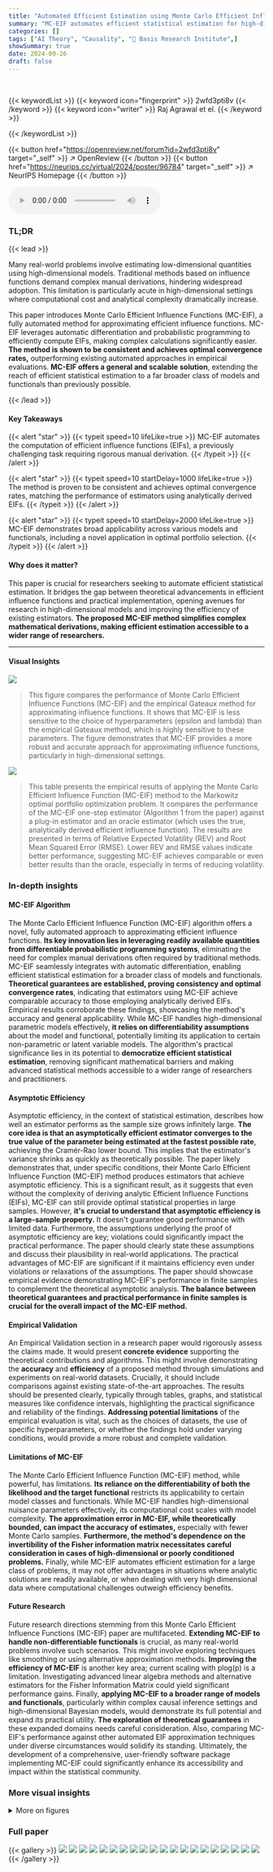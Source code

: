 ```yaml
---
title: "Automated Efficient Estimation using Monte Carlo Efficient Influence Functions"
summary: "MC-EIF automates efficient statistical estimation for high-dimensional models, integrating seamlessly with existing differentiable probabilistic programming systems and achieving optimal convergence r..."
categories: []
tags: ["AI Theory", "Causality", "🏢 Basis Research Institute",]
showSummary: true
date: 2024-09-26
draft: false
---
```


<br>

{{< keywordList >}}
{{< keyword icon="fingerprint" >}} 2wfd3pti8v {{< /keyword >}}
{{< keyword icon="writer" >}} Raj Agrawal et el. {{< /keyword >}}
 
{{< /keywordList >}}

{{< button href="https://openreview.net/forum?id=2wfd3pti8v" target="_self" >}}
↗ OpenReview
{{< /button >}}
{{< button href="https://neurips.cc/virtual/2024/poster/96784" target="_self" >}}
↗ NeurIPS Homepage
{{< /button >}}


<audio controls>
    <source src="https://ai-paper-reviewer.com/2wfd3pti8v/podcast.wav" type="audio/wav">
    Your browser does not support the audio element.
</audio>


### TL;DR


{{< lead >}}

Many real-world problems involve estimating low-dimensional quantities using high-dimensional models.  Traditional methods based on influence functions demand complex manual derivations, hindering widespread adoption.  This limitation is particularly acute in high-dimensional settings where computational cost and analytical complexity dramatically increase. 

This paper introduces Monte Carlo Efficient Influence Functions (MC-EIF), a fully automated method for approximating efficient influence functions. MC-EIF leverages automatic differentiation and probabilistic programming to efficiently compute EIFs, making complex calculations significantly easier.  **The method is shown to be consistent and achieves optimal convergence rates,** outperforming existing automated approaches in empirical evaluations. **MC-EIF offers a general and scalable solution**, extending the reach of efficient statistical estimation to a far broader class of models and functionals than previously possible.

{{< /lead >}}


#### Key Takeaways

{{< alert "star" >}}
{{< typeit speed=10 lifeLike=true >}} MC-EIF automates the computation of efficient influence functions (EIFs), a previously challenging task requiring rigorous manual derivation. {{< /typeit >}}
{{< /alert >}}

{{< alert "star" >}}
{{< typeit speed=10 startDelay=1000 lifeLike=true >}} The method is proven to be consistent and achieves optimal convergence rates, matching the performance of estimators using analytically derived EIFs. {{< /typeit >}}
{{< /alert >}}

{{< alert "star" >}}
{{< typeit speed=10 startDelay=2000 lifeLike=true >}} MC-EIF demonstrates broad applicability across various models and functionals, including a novel application in optimal portfolio selection. {{< /typeit >}}
{{< /alert >}}

#### Why does it matter?
This paper is crucial for researchers seeking to automate efficient statistical estimation.  It bridges the gap between theoretical advancements in efficient influence functions and practical implementation, opening avenues for research in high-dimensional models and improving the efficiency of existing estimators.  **The proposed MC-EIF method simplifies complex mathematical derivations, making efficient estimation accessible to a wider range of researchers.**

------
#### Visual Insights



![](https://ai-paper-reviewer.com/2wfd3pti8v/figures_8_1.jpg)

> This figure compares the performance of Monte Carlo Efficient Influence Functions (MC-EIF) and the empirical Gateaux method for approximating influence functions.  It shows that MC-EIF is less sensitive to the choice of hyperparameters (epsilon and lambda) than the empirical Gateaux method, which is highly sensitive to these parameters.  The figure demonstrates that MC-EIF provides a more robust and accurate approach for approximating influence functions, particularly in high-dimensional settings.





![](https://ai-paper-reviewer.com/2wfd3pti8v/tables_9_1.jpg)

> This table presents the empirical results of applying the Monte Carlo Efficient Influence Function (MC-EIF) method to the Markowitz optimal portfolio optimization problem.  It compares the performance of the MC-EIF one-step estimator (Algorithm 1 from the paper) against a plug-in estimator and an oracle estimator (which uses the true, analytically derived efficient influence function). The results are presented in terms of Relative Expected Volatility (REV) and Root Mean Squared Error (RMSE).  Lower REV and RMSE values indicate better performance, suggesting MC-EIF achieves comparable or even better results than the oracle, especially in terms of reducing volatility.





### In-depth insights


#### MC-EIF Algorithm
The Monte Carlo Efficient Influence Function (MC-EIF) algorithm offers a novel, fully automated approach to approximating efficient influence functions.  **Its key innovation lies in leveraging readily available quantities from differentiable probabilistic programming systems**, eliminating the need for complex manual derivations often required by traditional methods. MC-EIF seamlessly integrates with automatic differentiation, enabling efficient statistical estimation for a broader class of models and functionals.  **Theoretical guarantees are established, proving consistency and optimal convergence rates**, indicating that estimators using MC-EIF achieve comparable accuracy to those employing analytically derived EIFs.  Empirical results corroborate these findings, showcasing the method's accuracy and general applicability. While MC-EIF handles high-dimensional parametric models effectively, **it relies on differentiability assumptions** about the model and functional, potentially limiting its application to certain non-parametric or latent variable models.   The algorithm's practical significance lies in its potential to **democratize efficient statistical estimation**, removing significant mathematical barriers and making advanced statistical methods accessible to a wider range of researchers and practitioners.

#### Asymptotic Efficiency
Asymptotic efficiency, in the context of statistical estimation, describes how well an estimator performs as the sample size grows infinitely large.  **The core idea is that an asymptotically efficient estimator converges to the true value of the parameter being estimated at the fastest possible rate**, achieving the Cramér-Rao lower bound.  This implies that the estimator's variance shrinks as quickly as theoretically possible.  The paper likely demonstrates that, under specific conditions, their Monte Carlo Efficient Influence Function (MC-EIF) method produces estimators that achieve asymptotic efficiency. This is a significant result, as it suggests that even without the complexity of deriving analytic Efficient Influence Functions (EIFs), MC-EIF can still provide optimal statistical properties in large samples.  However, **it's crucial to understand that asymptotic efficiency is a large-sample property.**  It doesn't guarantee good performance with limited data.  Furthermore, the assumptions underlying the proof of asymptotic efficiency are key; violations could significantly impact the practical performance. The paper should clearly state these assumptions and discuss their plausibility in real-world applications. The practical advantages of MC-EIF are significant if it maintains efficiency even under violations or relaxations of the assumptions.  The paper should showcase empirical evidence demonstrating MC-EIF's performance in finite samples to complement the theoretical asymptotic analysis. **The balance between theoretical guarantees and practical performance in finite samples is crucial for the overall impact of the MC-EIF method.**

#### Empirical Validation
An Empirical Validation section in a research paper would rigorously assess the claims made.  It would present **concrete evidence** supporting the theoretical contributions and algorithms. This might involve demonstrating the **accuracy** and **efficiency** of a proposed method through simulations and experiments on real-world datasets.  Crucially, it should include comparisons against existing state-of-the-art approaches.  The results should be presented clearly, typically through tables, graphs, and statistical measures like confidence intervals, highlighting the practical significance and reliability of the findings.  **Addressing potential limitations** of the empirical evaluation is vital, such as the choices of datasets, the use of specific hyperparameters, or whether the findings hold under varying conditions, would provide a more robust and complete validation.

#### Limitations of MC-EIF
The Monte Carlo Efficient Influence Function (MC-EIF) method, while powerful, has limitations.  **Its reliance on the differentiability of both the likelihood and the target functional** restricts its applicability to certain model classes and functionals. While MC-EIF handles high-dimensional nuisance parameters effectively, its computational cost scales with model complexity.  **The approximation error in MC-EIF, while theoretically bounded, can impact the accuracy of estimates,** especially with fewer Monte Carlo samples.  **Furthermore, the method's dependence on the invertibility of the Fisher information matrix necessitates careful consideration in cases of high-dimensional or poorly conditioned problems.**  Finally, while MC-EIF automates efficient estimation for a large class of problems, it may not offer advantages in situations where analytic solutions are readily available, or when dealing with very high dimensional data where computational challenges outweigh efficiency benefits.

#### Future Research
Future research directions stemming from this Monte Carlo Efficient Influence Functions (MC-EIF) paper are multifaceted.  **Extending MC-EIF to handle non-differentiable functionals** is crucial, as many real-world problems involve such scenarios. This might involve exploring techniques like smoothing or using alternative approximation methods.  **Improving the efficiency of MC-EIF** is another key area; current scaling with plog(p) is a limitation.  Investigating advanced linear algebra methods and alternative estimators for the Fisher Information Matrix could yield significant performance gains.  Finally, **applying MC-EIF to a broader range of models and functionals**, particularly within complex causal inference settings and high-dimensional Bayesian models, would demonstrate its full potential and expand its practical utility.  **The exploration of theoretical guarantees** in these expanded domains needs careful consideration.  Also, comparing MC-EIF's performance against other automated EIF approximation techniques under diverse circumstances would solidify its standing.  Ultimately, the development of a comprehensive, user-friendly software package implementing MC-EIF could significantly enhance its accessibility and impact within the statistical community.


### More visual insights

<details>
<summary>More on figures
</summary>


![](https://ai-paper-reviewer.com/2wfd3pti8v/figures_8_2.jpg)

> This figure empirically validates Theorem 3.8 in Section 3.2 by showing how the approximation error of MC-EIF scales with the model dimension (p) when estimating the average treatment effect (ATE).  The plot shows that as p increases, the approximation error grows, but at a rate that closely matches and remains below the theoretical worst-case error bound derived in the theorem. This suggests that the MC-EIF estimator's performance is consistent with the theoretical guarantees.


![](https://ai-paper-reviewer.com/2wfd3pti8v/figures_9_1.jpg)

> This figure compares the performance of three different efficient estimators (one-step, TMLE, and double ML) when using either the true efficient influence function (EIF) or the Monte Carlo approximation (MC-EIF).  The plots show the estimated ATE on the y-axis against the MC-EIF estimate on the x-axis. Points close to the diagonal indicate that MC-EIF provides results similar to those obtained using the true EIF. The close proximity to the diagonal line for all three estimators suggests MC-EIF can be a very good replacement for the analytically derived EIF, regardless of which efficient estimation method is used.


![](https://ai-paper-reviewer.com/2wfd3pti8v/figures_21_1.jpg)

> The figure shows the comparison of four different estimators (plug-in, one-step, doubleML, TMLE) for estimating the Average Treatment Effect (ATE) using both the analytical EIF and MC-EIF. The true ATE is 0. The results are based on 100 simulated datasets with high dimensionality, leading to some bias even after correction.  The plot demonstrates that MC-EIF produces nearly identical results to using the analytical EIF for a variety of estimators. This highlights the effectiveness of MC-EIF in approximating the EIF in diverse settings.


![](https://ai-paper-reviewer.com/2wfd3pti8v/figures_22_1.jpg)

> The figure compares the performance of different ATE estimators (plug-in, one-step, double ML, TMLE) using both the true efficient influence function (EIF) and MC-EIF. The true ATE is 0, and the closer the estimate is to 0, the better.  The distribution is based on 100 simulated datasets.  Dashed lines represent estimates using the analytical EIF, while solid lines show MC-EIF results. The high dimensionality of the problem causes some bias to remain, even after influence function correction; this is inherent to influence-corrected estimators, not a flaw of MC-EIF.  The figure illustrates MC-EIF produces comparable results to using the true EIF across various statistical tasks.


![](https://ai-paper-reviewer.com/2wfd3pti8v/figures_22_2.jpg)

> This figure compares three different influence functions for estimating the expected density. The nonparametric influence function makes no assumptions about the underlying data distribution. The efficient influence functions assume either that the standard deviation of the data is known or unknown. The figure shows how these different influence functions change as a function of the value of x. The efficient influence function with the known standard deviation is closest to zero, indicating that it is the most efficient estimator in this scenario. The nonparametric influence function is the least efficient.


![](https://ai-paper-reviewer.com/2wfd3pti8v/figures_23_1.jpg)

> This figure shows how the runtime of the MC-EIF algorithm and the model fitting time scale with the model dimension (p).  The x-axis represents the model dimension, and the y-axis represents the runtime in seconds.  Two lines are plotted: one for the MC-EIF computation (with 10,000 Monte Carlo samples) and one for the time required to fit the model. The figure demonstrates that the MC-EIF runtime increases more rapidly than the model fitting time as the model dimension increases.


![](https://ai-paper-reviewer.com/2wfd3pti8v/figures_23_2.jpg)

> The figure shows the median relative error between the Monte Carlo Efficient Influence Function (MC-EIF) estimates and the true efficient influence function (EIF) values for an unknown variance model and the expected density functional.  The median absolute error is calculated by randomly sampling points, computing the relative error at each point, and then taking the median across these errors. The x-axis represents the number of Monte Carlo samples used in the MC-EIF estimation, and the y-axis shows the median relative error. The plot demonstrates how the accuracy of the MC-EIF estimates improves as the number of Monte Carlo samples increases.


</details>






### Full paper

{{< gallery >}}
<img src="https://ai-paper-reviewer.com/2wfd3pti8v/1.png" class="grid-w50 md:grid-w33 xl:grid-w25" />
<img src="https://ai-paper-reviewer.com/2wfd3pti8v/2.png" class="grid-w50 md:grid-w33 xl:grid-w25" />
<img src="https://ai-paper-reviewer.com/2wfd3pti8v/3.png" class="grid-w50 md:grid-w33 xl:grid-w25" />
<img src="https://ai-paper-reviewer.com/2wfd3pti8v/4.png" class="grid-w50 md:grid-w33 xl:grid-w25" />
<img src="https://ai-paper-reviewer.com/2wfd3pti8v/5.png" class="grid-w50 md:grid-w33 xl:grid-w25" />
<img src="https://ai-paper-reviewer.com/2wfd3pti8v/6.png" class="grid-w50 md:grid-w33 xl:grid-w25" />
<img src="https://ai-paper-reviewer.com/2wfd3pti8v/7.png" class="grid-w50 md:grid-w33 xl:grid-w25" />
<img src="https://ai-paper-reviewer.com/2wfd3pti8v/8.png" class="grid-w50 md:grid-w33 xl:grid-w25" />
<img src="https://ai-paper-reviewer.com/2wfd3pti8v/9.png" class="grid-w50 md:grid-w33 xl:grid-w25" />
<img src="https://ai-paper-reviewer.com/2wfd3pti8v/10.png" class="grid-w50 md:grid-w33 xl:grid-w25" />
<img src="https://ai-paper-reviewer.com/2wfd3pti8v/11.png" class="grid-w50 md:grid-w33 xl:grid-w25" />
<img src="https://ai-paper-reviewer.com/2wfd3pti8v/12.png" class="grid-w50 md:grid-w33 xl:grid-w25" />
<img src="https://ai-paper-reviewer.com/2wfd3pti8v/13.png" class="grid-w50 md:grid-w33 xl:grid-w25" />
<img src="https://ai-paper-reviewer.com/2wfd3pti8v/14.png" class="grid-w50 md:grid-w33 xl:grid-w25" />
<img src="https://ai-paper-reviewer.com/2wfd3pti8v/15.png" class="grid-w50 md:grid-w33 xl:grid-w25" />
<img src="https://ai-paper-reviewer.com/2wfd3pti8v/16.png" class="grid-w50 md:grid-w33 xl:grid-w25" />
<img src="https://ai-paper-reviewer.com/2wfd3pti8v/17.png" class="grid-w50 md:grid-w33 xl:grid-w25" />
<img src="https://ai-paper-reviewer.com/2wfd3pti8v/18.png" class="grid-w50 md:grid-w33 xl:grid-w25" />
<img src="https://ai-paper-reviewer.com/2wfd3pti8v/19.png" class="grid-w50 md:grid-w33 xl:grid-w25" />
<img src="https://ai-paper-reviewer.com/2wfd3pti8v/20.png" class="grid-w50 md:grid-w33 xl:grid-w25" />
{{< /gallery >}}